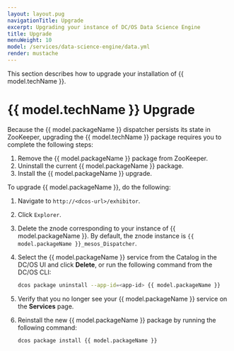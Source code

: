 ```yaml
---
layout: layout.pug
navigationTitle: Upgrade
excerpt: Upgrading your instance of DC/OS Data Science Engine
title: Upgrade
menuWeight: 10
model: /services/data-science-engine/data.yml
render: mustache
---
```

This section describes how to upgrade your installation of {{ model.techName }}.

# {{ model.techName }} Upgrade
Because the {{ model.packageName }} dispatcher persists its state in ZooKeeper, upgrading the  {{ model.techName }} package requires you to complete the following steps:

1. Remove the {{ model.packageName }} package from ZooKeeper.
1. Uninstall the current {{ model.packageName }} package.
1. Install the {{ model.packageName }} upgrade.

To upgrade {{ model.packageName }}, do the following:

1. Navigate to `http://<dcos-url>/exhibitor`.
1. Click `Explorer`.
1. Delete the znode corresponding to your instance of {{ model.packageName }}. By default, the znode instance is `{{ model.packageName }}_mesos_Dispatcher`.
1. Select the {{ model.packageName }} service from the Catalog in the DC/OS UI and click **Delete**, or run the following command from the DC/OS CLI:

    ```bash
    dcos package uninstall --app-id=<app-id> {{ model.packageName }}
    ```

1. Verify that you no longer see your {{ model.packageName }} service on the **Services** page.
1. Reinstall the new {{ model.packageName }} package by running the following command:

    ```bash
    dcos package install {{ model.packageName }}
    ```




